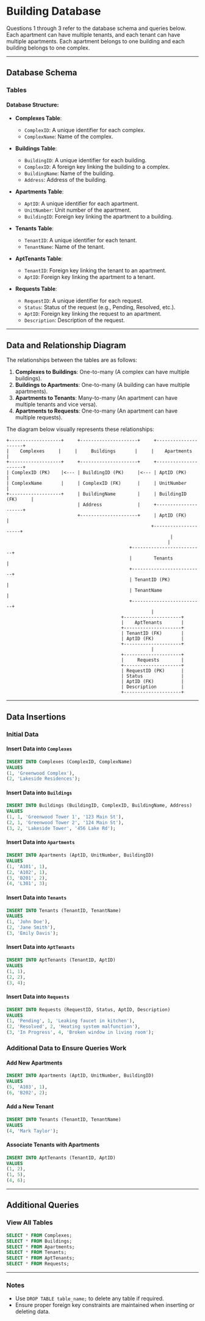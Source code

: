 
# Building Database

Questions 1 through 3 refer to the database schema and queries below. Each apartment can have multiple tenants, and each tenant can have multiple apartments. Each apartment belongs to one building and each building belongs to one complex.

---

## Database Schema

### Tables

#### Database Structure:

- **Complexes Table**:
    - `ComplexID`: A unique identifier for each complex.
    - `ComplexName`: Name of the complex.

- **Buildings Table**:
    - `BuildingID`: A unique identifier for each building.
    - `ComplexID`: A foreign key linking the building to a complex.
    - `BuildingName`: Name of the building.
    - `Address`: Address of the building.

- **Apartments Table**:
    - `AptID`: A unique identifier for each apartment.
    - `UnitNumber`: Unit number of the apartment.
    - `BuildingID`: Foreign key linking the apartment to a building.

- **Tenants Table**:
    - `TenantID`: A unique identifier for each tenant.
    - `TenantName`: Name of the tenant.

- **AptTenants Table**:
    - `TenantID`: Foreign key linking the tenant to an apartment.
    - `AptID`: Foreign key linking the apartment to a tenant.

- **Requests Table**:
    - `RequestID`: A unique identifier for each request.
    - `Status`: Status of the request (e.g., Pending, Resolved, etc.).
    - `AptID`: Foreign key linking the request to an apartment.
    - `Description`: Description of the request.

---

## Data and Relationship Diagram

The relationships between the tables are as follows:

1. **Complexes to Buildings**: One-to-many (A complex can have multiple buildings).
2. **Buildings to Apartments**: One-to-many (A building can have multiple apartments).
3. **Apartments to Tenants**: Many-to-many (An apartment can have multiple tenants and vice versa).
4. **Apartments to Requests**: One-to-many (An apartment can have multiple requests).

The diagram below visually represents these relationships:

```plaintext
+-------------------+     +---------------------+     +---------------------+
|    Complexes     |     |     Buildings       |     |    Apartments       |
+-------------------+     +---------------------+     +---------------------+
| ComplexID (PK)    |<--- | BuildingID (PK)     |<--- | AptID (PK)          |
| ComplexName       |     | ComplexID (FK)      |     | UnitNumber          |
+-------------------+     | BuildingName        |     | BuildingID (FK)     |
                          | Address             |     +---------------------+
                          +---------------------+     | AptID (FK)          |
                                                     +---------------------+
                                                            |
                                                           |
                                             +--------------------------+
                                             |        Tenants           |
                                             +--------------------------+
                                             | TenantID (PK)            |
                                             | TenantName               |
                                             +--------------------------+
                                                     |
                                          +---------------------+
                                          |    AptTenants       |
                                          +---------------------+
                                          | TenantID (FK)       |
                                          | AptID (FK)          |
                                          +---------------------+
                                                     |
                                          +---------------------+
                                          |     Requests        |
                                          +---------------------+
                                          | RequestID (PK)      |
                                          | Status              |
                                          | AptID (FK)          |
                                          | Description         |
                                          +---------------------+
```

---

## Data Insertions

### Initial Data

#### Insert Data into `Complexes`
```sql
INSERT INTO Complexes (ComplexID, ComplexName)
VALUES 
(1, 'Greenwood Complex'),
(2, 'Lakeside Residences');
```

#### Insert Data into `Buildings`
```sql
INSERT INTO Buildings (BuildingID, ComplexID, BuildingName, Address)
VALUES 
(1, 1, 'Greenwood Tower 1', '123 Main St'),
(2, 1, 'Greenwood Tower 2', '124 Main St'),
(3, 2, 'Lakeside Tower', '456 Lake Rd');
```

#### Insert Data into `Apartments`
```sql
INSERT INTO Apartments (AptID, UnitNumber, BuildingID)
VALUES 
(1, 'A101', 1),
(2, 'A102', 1),
(3, 'B201', 2),
(4, 'L301', 3);
```

#### Insert Data into `Tenants`
```sql
INSERT INTO Tenants (TenantID, TenantName)
VALUES 
(1, 'John Doe'),
(2, 'Jane Smith'),
(3, 'Emily Davis');
```

#### Insert Data into `AptTenants`
```sql
INSERT INTO AptTenants (TenantID, AptID)
VALUES 
(1, 1),
(2, 2),
(3, 4);
```

#### Insert Data into `Requests`
```sql
INSERT INTO Requests (RequestID, Status, AptID, Description)
VALUES 
(1, 'Pending', 1, 'Leaking faucet in kitchen'),
(2, 'Resolved', 2, 'Heating system malfunction'),
(3, 'In Progress', 4, 'Broken window in living room');
```

### Additional Data to Ensure Queries Work

#### Add New Apartments
```sql
INSERT INTO Apartments (AptID, UnitNumber, BuildingID)
VALUES
(5, 'A103', 1),
(6, 'B202', 2);
```

#### Add a New Tenant
```sql
INSERT INTO Tenants (TenantID, TenantName)
VALUES
(4, 'Mark Taylor');
```

#### Associate Tenants with Apartments
```sql
INSERT INTO AptTenants (TenantID, AptID)
VALUES
(1, 2),
(1, 5),
(4, 6);
```

---

## Additional Queries

### View All Tables
```sql
SELECT * FROM Complexes;
SELECT * FROM Buildings;
SELECT * FROM Apartments;
SELECT * FROM Tenants;
SELECT * FROM AptTenants;
SELECT * FROM Requests;
```

---

### Notes
- Use `DROP TABLE table_name;` to delete any table if required.
- Ensure proper foreign key constraints are maintained when inserting or deleting data.
